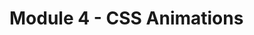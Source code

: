 <h1> Module 4 - CSS Animations </h1>
<br>
<link rel="Figma File" href="https://www.figma.com/file/Emv7gvpxo9oCMtieJ9WcUt/CSS-Animation?node-id=30%3A13">
